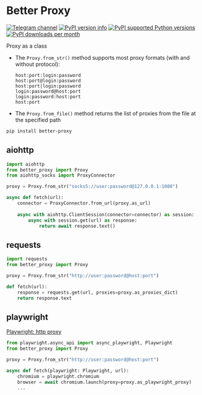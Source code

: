 # Better Proxy
[![Telegram channel](https://img.shields.io/endpoint?color=neon&url=https://tg.sumanjay.workers.dev/cum_insider)](https://t.me/cum_insider)
[![PyPI version info](https://img.shields.io/pypi/v/better-proxy.svg)](https://pypi.python.org/pypi/better-proxy)
[![PyPI supported Python versions](https://img.shields.io/pypi/pyversions/better-proxy.svg)](https://pypi.python.org/pypi/better-proxy)
[![PyPI downloads per month](https://img.shields.io/pypi/dm/better-proxy.svg)](https://pypi.python.org/pypi/better-proxy)

Proxy as a class

- The `Proxy.from_str()` method supports most proxy formats (with and without protocol):
    ```
    host:port:login:password
    host:port@login:password
    host:port|login:password
    login:password@host:port
    login:password:host:port
    host:port
    ```
- The `Proxy.from_file()` method returns the list of proxies from the file at the specified path


```bash
pip install better-proxy
```

## aiohttp
```python
import aiohttp
from better_proxy import Proxy
from aiohttp_socks import ProxyConnector

proxy = Proxy.from_str("socks5://user:password@127.0.0.1:1080")

async def fetch(url):
    connector = ProxyConnector.from_url(proxy.as_url)
    
    async with aiohttp.ClientSession(connector=connector) as session:
        async with session.get(url) as response:
            return await response.text()
```

## requests
```python
import requests
from better_proxy import Proxy

proxy = Proxy.from_str("http://user:password@host:port")    

def fetch(url):
    response = requests.get(url, proxies=proxy.as_proxies_dict)    
    return response.text
```

## playwright
[Playwright: http proxy](https://playwright.dev/python/docs/network#http-proxy)

```python
from playwright.async_api import async_playwright, Playwright
from better_proxy import Proxy

proxy = Proxy.from_str("http://user:password@host:port")

async def fetch(playwright: Playwright, url):
    chromium = playwright.chromium
    browser = await chromium.launch(proxy=proxy.as_playwright_proxy)
    ...
```